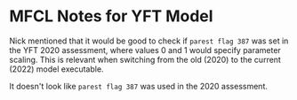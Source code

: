 # MFCL Notes for YFT Model

Nick mentioned that it would be good to check if `parest flag 387` was set in
the YFT 2020 assessment, where values 0 and 1 would specify parameter scaling.
This is relevant when switching from the old (2020) to the current (2022) model
executable.

It doesn't look like `parest flag 387` was used in the 2020 assessment.

